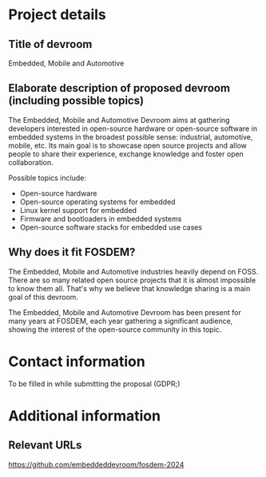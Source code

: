 # Project details
## Title of devroom

Embedded, Mobile and Automotive

## Elaborate description of proposed devroom (including possible topics)

The Embedded, Mobile and Automotive Devroom aims at gathering
developers interested in open-source hardware or open-source software
in embedded systems in the broadest possible sense: industrial,
automotive, mobile, etc. Its main goal is to showcase open source
projects and allow people to share their experience, exchange
knowledge and foster open collaboration.

Possible topics include:
* Open-source hardware
* Open-source operating systems for embedded
* Linux kernel support for embedded
* Firmware and bootloaders in embedded systems
* Open-source software stacks for embedded use cases

## Why does it fit FOSDEM?

The Embedded, Mobile and Automotive industries heavily depend on
FOSS. There are so many related open source projects that it is almost
impossible to know them all. That's why we believe that knowledge
sharing is a main goal of this devroom.

The Embedded, Mobile and Automotive Devroom has been present for many
years at FOSDEM, each year gathering a significant audience, showing
the interest of the open-source community in this topic.

# Contact information

To be filled in while submitting the proposal (GDPR;)

# Additional information
## Relevant URLs
https://github.com/embeddeddevroom/fosdem-2024
